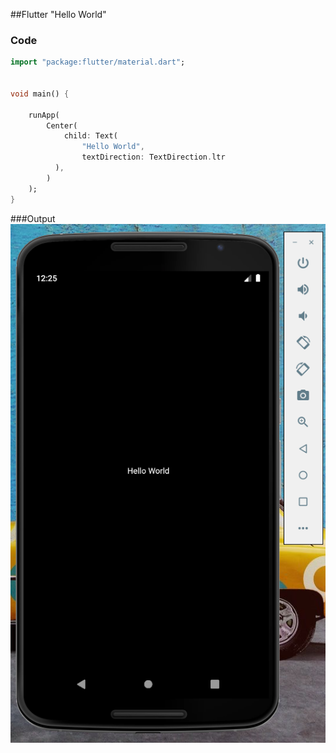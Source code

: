 ##Flutter "Hello World"
### Code

```dart
import "package:flutter/material.dart";


void main() {

	runApp(
		Center(
			child: Text(
				"Hello World",
				textDirection: TextDirection.ltr
		  ),
		)
	);
}
```
###Output
<img title="1.1" alt="1.1" src="https://github.com/ravellaabhinav/Flutter-Basics/blob/d1fb9acdfc44d7348452e3c410ae5be16c4cfdc8/snippets/1.1.PNG">

